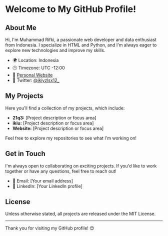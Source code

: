 # Welcome to My GitHub Profile!

## About Me

Hi, I'm Muhammad Rifki, a passionate web developer and data enthusiast from Indonesia. I specialize in HTML and Python, and I'm always eager to explore new technologies and improve my skills.

- 🌍 Location: Indonesia
- 🕒 Timezone: UTC -12:00
- 🔗 [Personal Website](http://www.ikiytech.site/)
- 📱 Twitter: [@ikiyzlsx12_](https://twitter.com/ikiyzlsx12_)

## My Projects

Here you'll find a collection of my projects, which include:

- **21q3:** [Project description or focus area]
- **ikiu:** [Project description or focus area]
- **Website:** [Project description or focus area]

Feel free to explore my repositories to see what I'm working on!

## Get in Touch

I'm always open to collaborating on exciting projects. If you'd like to work together or have any questions, feel free to reach out!

- 📧 Email: [Your email address]
- 🔗 LinkedIn: [Your LinkedIn profile]

## License

Unless otherwise stated, all projects are released under the MIT License.

---

Thank you for visiting my GitHub profile! 😊
